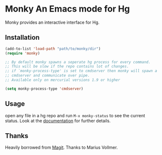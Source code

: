 # Monky An Emacs mode for Hg

Monky provides an interactive interface for Hg.

## Installation

````cl
(add-to-list 'load-path "path/to/monky/dir")
(require 'monky)

;; By default monky spawns a seperate hg process for every command.
;; This will be slow if the repo contains lot of changes.
;; if `monky-process-type' is set to cmdserver then monky will spawn a single
;; cmdserver and communicate over pipe.
;; Available only on mercurial versions 1.9 or higher

(setq monky-process-type 'cmdserver)

````

## Usage

open any file in a hg repo and run `M-x monky-status` to see the
current status. Look at the [documentation][monky-documentation] for further details.

## Thanks

Heavily borrowed from [Magit][magit]. Thanks to Marius Vollmer.

[magit]: http://github.com/magit/magit
[monky-documentation]: http://ananthakumaran.github.com/monky/index.html
